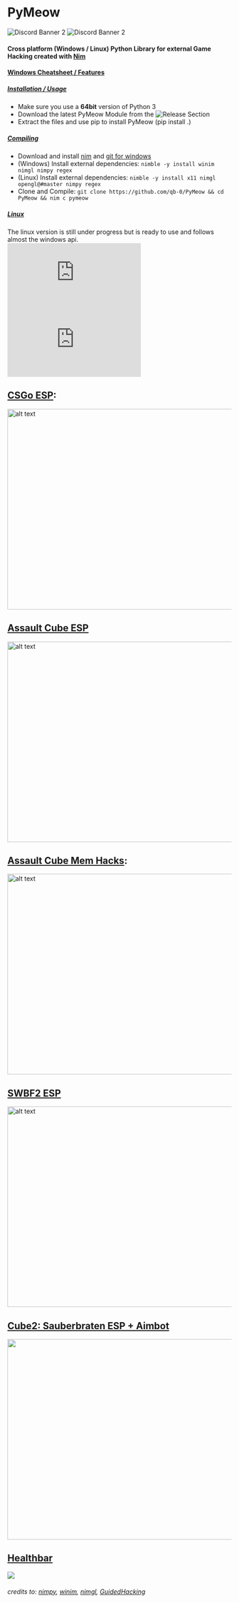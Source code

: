 # PyMeow

![Discord Banner 2](https://discordapp.com/api/guilds/949027922436575312/widget.png?style=banner2)
<img src="https://discordapp.com/api/guilds/949027922436575312/widget.png?style=banner2" alt="Discord Banner 2"/>
#### Cross platform (Windows / Linux) Python Library for external Game Hacking created with [Nim](https://nim-lang.org)
#### [Windows Cheatsheet / Features](https://github.com/qb-0/PyMeow/blob/master/cheatsheet.txt)

##### <ins>Installation / Usage</ins>
- Make sure you use a **64bit** version of Python 3
- Download the latest PyMeow Module from the ![Release Section](https://github.com/qb-0/PyMeow/releases)
- Extract the files and use pip to install PyMeow (pip install .)

##### <ins>Compiling</ins>
- Download and install [nim](https://nim-lang.org/install.html) and [git for windows](https://gitforwindows.org/)
- (Windows) Install external dependencies: `nimble -y install winim nimgl nimpy regex`
- (Linux) Install external dependencies: `nimble -y install x11 nimgl opengl@#master nimpy regex`
- Clone and Compile: `git clone https://github.com/qb-0/PyMeow && cd PyMeow && nim c pymeow`

##### <ins>Linux</ins>
The linux version is still under progress but is ready to use and follows almost the windows api.  
![Linux Assault Cube ESP](https://github.com/qb-0/PyMeow/blob/master/examples/linux/ac_esp.py)  
![CSGo ESP](https://github.com/qb-0/PyMeow/blob/master/examples/linux/csgo_esp.py)

## [CSGo ESP](https://github.com/qb-0/PyMeow/blob/master/examples/csgo_esp.py):
<img src="https://github.com/qb-0/PyMeow/blob/master/examples/screenshots/csgo_py.png" alt="alt text" width="650" height="450">

## [Assault Cube ESP](https://github.com/qb-0/PyMeow/blob/master/examples/ac_esp.py)
<img src="https://github.com/qb-0/PyMeow/blob/master/examples/screenshots/ac2_py.png" alt="alt text" width="650" height="450">

## [Assault Cube Mem Hacks](https://github.com/qb-0/PyMeow/blob/master/examples/ac_hacks.py):
<img src="https://github.com/qb-0/PyMeow/blob/master/examples/screenshots/ac_py.png" alt="alt text" width="650" height="450">

## [SWBF2 ESP](https://github.com/qb-0/PyMeow/blob/master/examples/swbf2_esp.py)
<img src="https://github.com/qb-0/PyMeow/blob/master/examples/screenshots/swbf_py.png" alt="alt text" width="650" height="450">

## [Cube2: Sauberbraten ESP + Aimbot](https://github.com/qb-0/PyMeow/blob/master/examples/sauerbraten_espaim.py)
[<img src="https://img.youtube.com/vi/7F_16FQURGc/maxresdefault.jpg" width="650" height="450">](https://youtu.be/7F_16FQURGc)

## [Healthbar](https://github.com/qb-0/PyMeow/blob/master/examples/healthbar.py)
![](https://github.com/qb-0/PyMeow/blob/master/examples/screenshots/healthbar.gif)

###### credits to: [nimpy](https://github.com/yglukhov/nimpy), [winim](https://github.com/khchen/winim), [nimgl](https://github.com/nimgl/nimgl), [GuidedHacking](https://guidedhacking.com)